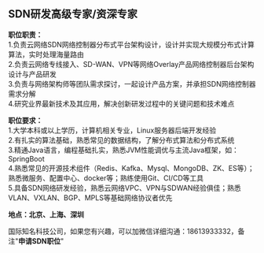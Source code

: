 ## SDN研发高级专家/资深专家

**职位职责：** <br/>
1.负责云网络SDN网络控制器分布式平台架构设计，设计并实现大规模分布式计算算法，实时处理海量路由<br/>
2.负责云网络专线接入、SD-WAN、VPN等网络Overlay产品网络控制器后台架构设计与产品研发<br/>
3.负责与网络架构师等团队需求探讨，一起设计产品方案，并承担SDN网络控制器需求分解<br/>
4.研究业界最新技术及其应用，解决创新研发过程中的关键问题和技术难点<br/>

**职位要求：**<br/>
1.大学本科或以上学历，计算机相关专业，Linux服务器后端开发经验<br/>
2.有扎实的算法基础，熟悉常见的数据结构，了解分布式算法和分布式系统<br/>
3.精通Java语言，编程基础扎实，熟悉JVM性能调优与主流Java框架，如：SpringBoot<br/>
4.熟悉常见的开源技术组件（Redis、Kafka、Mysql、MongoDB、ZK、ES等）；熟悉微服务、配置中心、docker等；熟练使用Git、CI/CD等工具<br/>
5.具备SDN网络研发经验，熟悉云网络VPC、VPN与SDWAN经验俱佳；熟悉VLAN、VXLAN、BGP、MPLS等基础网络协议者优先<br/>

**地点：北京、上海、深圳**<br/>

国际知名科技公司，如果您有兴趣，可以加微信详细沟通：18613933332，备注"**申请SDN职位**"
